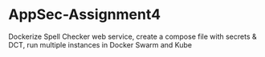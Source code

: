 # AppSec-Assignment4
Dockerize Spell Checker web service, create a compose file with secrets &amp; DCT, run multiple instances in Docker Swarm and Kube
